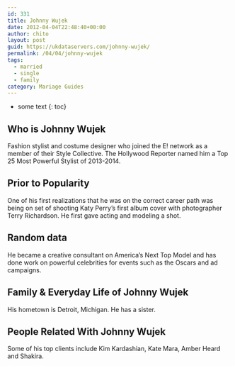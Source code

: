 ```yaml
---
id: 331
title: Johnny Wujek
date: 2012-04-04T22:48:40+00:00
author: chito
layout: post
guid: https://ukdataservers.com/johnny-wujek/
permalink: /04/04/johnny-wujek  
tags:
  - married
  - single
  - family
category: Mariage Guides
---
```


* some text
{: toc}


## Who is  Johnny Wujek
                  
                  
                  
Fashion stylist and costume designer who joined the E! network as a member of their Style Collective. The Hollywood Reporter named him a Top 25 Most Powerful Stylist of 2013-2014.
                  
                
                
                
## Prior to Popularity 
                  
                  
                  
One of his first realizations that he was on the correct career path was being on set of shooting Katy Perry&#8217;s first album cover with photographer Terry Richardson. He first gave acting and modeling a shot.
                  
                
                
                
## Random data 
                  
                  
                  
He became a creative consultant on America&#8217;s Next Top Model and has done work on powerful celebrities for events such as the Oscars and ad campaigns.
                  
                
                
                
## Family & Everyday Life of Johnny Wujek
                  
                  
                  
His hometown is Detroit, Michigan. He has a sister.
                  
                
                
                
## People Related With  Johnny Wujek
                  
                  
                  
Some of his top clients include Kim Kardashian, Kate Mara, Amber Heard and Shakira.
                  
                
              
            
          
          
          
    
    
  
